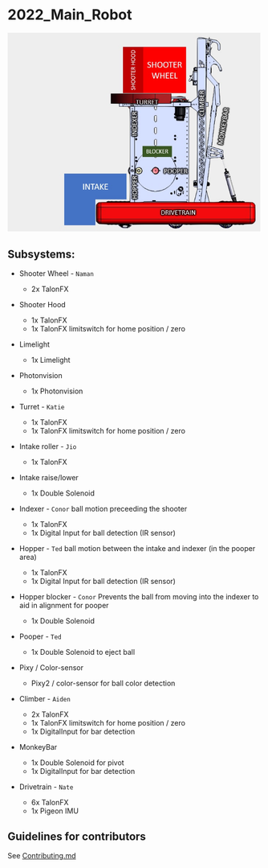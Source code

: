 # 2022_Main_Robot

![image](images/robot.jpg)

## Subsystems:

* Shooter Wheel - `Naman`
  * 2x TalonFX
* Shooter Hood
  * 1x TalonFX
  * 1x TalonFX limitswitch for home position / zero
* Limelight
  * 1x Limelight
* Photonvision
  * 1x Photonvision
* Turret - `Katie`
  * 1x TalonFX
  * 1x TalonFX limitswitch for home position / zero
* Intake roller - `Jio`
  * 1x TalonFX
* Intake raise/lower
  * 1x Double Solenoid
* Indexer - `Conor`
  ball motion preceeding the shooter

  * 1x TalonFX
  * 1x Digital Input for ball detection (IR sensor)
* Hopper - `Ted`
  ball motion between the intake and indexer (in the pooper area)

  * 1x TalonFX
  * 1x Digital Input for ball detection (IR sensor)
* Hopper blocker - `Conor`
  Prevents the ball from moving into the indexer to aid in alignment for pooper

  * 1x Double Solenoid
* Pooper - `Ted`
  * 1x Double Solenoid to eject ball
* Pixy / Color-sensor
  * Pixy2 / color-sensor for ball color detection
* Climber - `Aiden`
  * 2x TalonFX
  * 1x TalonFX limitswitch for home position / zero
  * 1x DigitalInput for bar detection
* MonkeyBar
  * 1x Double Solenoid for pivot
  * 1x DigitalInput for bar detection
* Drivetrain - `Nate`
  * 6x TalonFX
  * 1x Pigeon IMU

## Guidelines for contributors

See [Contributing.md](/CONTRIBUTING.md)
